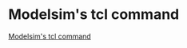 # Modelsim's tcl command
[Modelsim's tcl command](https://aiwithcloud.com/2022/09/16/modelsims_tcl_command/)